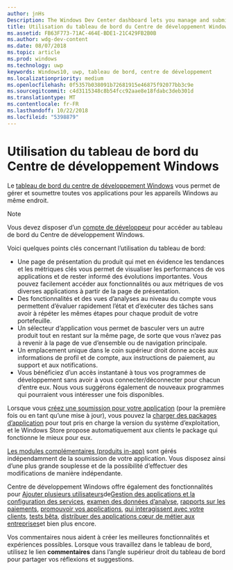 ```yaml
---
author: jnHs
Description: The Windows Dev Center dashboard lets you manage and submit all of your apps for Windows devices in one place.
title: Utilisation du tableau de bord du Centre de développement Windows
ms.assetid: FB63F773-71AC-464E-BDE1-21C429FB2B0B
ms.author: wdg-dev-content
ms.date: 08/07/2018
ms.topic: article
ms.prod: windows
ms.technology: uwp
keywords: Windows10, uwp, tableau de bord, centre de développement
ms.localizationpriority: medium
ms.openlocfilehash: 0f5357b038091b72681915e46875f92077bb3c9e
ms.sourcegitcommit: c4d3115348c8b54fcc92aae8e18fdabc3deb301d
ms.translationtype: MT
ms.contentlocale: fr-FR
ms.lasthandoff: 10/22/2018
ms.locfileid: "5398879"
---
```

# <a name="using-the-windows-dev-center-dashboard"></a>Utilisation du tableau de bord du Centre de développement Windows


Le [tableau de bord du centre de développement Windows](https://partner.microsoft.com/dashboard) vous permet de gérer et soumettre toutes vos applications pour les appareils Windows au même endroit.

> [!NOTE]
> Vous devez disposer d’un [compte de développeur](http://go.microsoft.com/fwlink/p/?LinkId=615100) pour accéder au tableau de bord du Centre de développement Windows.

Voici quelques points clés concernant l’utilisation du tableau de bord:

- Une page de présentation du produit qui met en évidence les tendances et les métriques clés vous permet de visualiser les performances de vos applications et de rester informé des évolutions importantes. Vous pouvez facilement accéder aux fonctionnalités ou aux métriques de vos diverses applications à partir de la page de présentation.
- Des fonctionnalités et des vues d’analyses au niveau du compte vous permettent d’évaluer rapidement l’état et d’exécuter des tâches sans avoir à répéter les mêmes étapes pour chaque produit de votre portefeuille.
- Un sélecteur d’application vous permet de basculer vers un autre produit tout en restant sur la même page, de sorte que vous n’avez pas à revenir à la page de vue d’ensemble ou de navigation principale.
- Un emplacement unique dans le coin supérieur droit donne accès aux informations de profil et de compte, aux instructions de paiement, au support et aux notifications.
- Vous bénéficiez d’un accès instantané à tous vos programmes de développement sans avoir à vous connecter/déconnecter pour chacun d’entre eux. Nous vous suggérons également de nouveaux programmes qui pourraient vous intéresser une fois disponibles.

Lorsque vous [créez une soumission pour votre application](app-submissions.md) (pour la première fois ou en tant qu’une mise à jour), vous pouvez la [charger des packages d’application](upload-app-packages.md) pour tout pris en charge la version du système d’exploitation, et le Windows Store propose automatiquement aux clients le package qui fonctionne le mieux pour eux.

[Les modules complémentaires (produits in-app)](add-on-submissions.md) sont gérés indépendamment de la soumission de votre application. Vous disposez ainsi d’une plus grande souplesse et de la possibilité d’effectuer des modifications de manière indépendante.

Centre de développement Windows offre également des fonctionnalités pour [Ajouter plusieurs utilisateurs](manage-account-users.md)de[Gestion des applications et la configuration des services](app-management-and-services.md), [examen des données d’analyse](analytics.md), [rapports sur les paiements](payout-summary.md), [promouvoir vos applications](attract-customers-and-promote-your-apps.md), [qui interagissent avec votre clients](engage-with-your-customers.md), [tests bêta](beta-testing-and-targeted-distribution.md), [distribuer des applications cœur de métier aux entreprises](distribute-lob-apps-to-enterprises.md)et bien plus encore.

Vos commentaires nous aident à créer les meilleures fonctionnalités et expériences possibles. Lorsque vous travaillez dans le tableau de bord, utilisez le lien **commentaires** dans l’angle supérieur droit du tableau de bord pour partager vos réflexions et suggestions.


 

 





